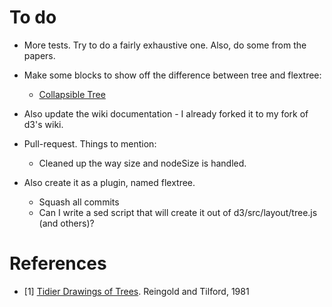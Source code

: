 # To do

* More tests. Try to do a fairly exhaustive one. Also, do some from the
  papers.
* Make some blocks to show off the difference between tree and flextree:
    * [Collapsible Tree](http://bl.ocks.org/mbostock/4339083)

* Also update the wiki documentation - I already forked it to my fork of d3's wiki.

* Pull-request. Things to mention:
    * Cleaned up the way size and nodeSize is handled.


* Also create it as a plugin, named flextree.
    * Squash all commits
    * Can I write a sed script that will create it out of d3/src/layout/tree.js
      (and others)?



# References

* [1] [Tidier Drawings of Trees](http://emr.cs.iit.edu/~reingold/tidier-drawings.pdf).
  Reingold and Tilford, 1981



